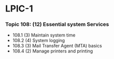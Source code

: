 # LPIC-1

### Topic 108: (12) Essential system Services

 * 108.1 (3) Maintain system time
 * 108.2 (4) System logging
 * 108.3 (3) Mail Transfer Agent (MTA) basics
 * 108.4 (2) Manage printers and printing


